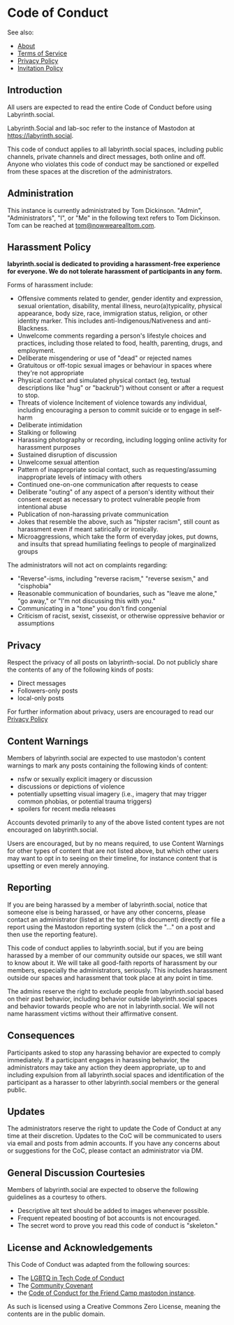 # Code of Conduct

See also:
* [About](../readme.md)
* [Terms of Service](terms.md)
* [Privacy Policy](privacy.md)
* [Invitation Policy](invitation.md)

## Introduction

All users are expected to read the entire Code of Conduct before using Labyrinth.social.

Labyrinth.Social and lab-soc refer to the instance of Mastodon at https://labyrinth.social.

This code of conduct applies to all labyrinth.social spaces, including public channels, private channels and direct messages, both online and off. Anyone who violates this code of conduct may be sanctioned or expelled from these spaces at the discretion of the administrators.

## Administration

This instance is currently administrated by Tom Dickinson. "Admin", "Administrators", "I", or "Me" in the following text refers to Tom Dickinson. Tom can be reached at [tom@nowwearealltom.com](mailto:tom@nowwearealltom.com).

## Harassment Policy

**labyrinth.social is dedicated to providing a harassment-free experience for everyone. We do not tolerate harassment of participants in any form.**

Forms of harassment include:

*   Offensive comments related to gender, gender identity and expression, sexual orientation, disability, mental illness, neuro(a)typicality, physical appearance, body size, race, immigration status, religion, or other identity marker. This includes anti-Indigenous/Nativeness and anti-Blackness.
*   Unwelcome comments regarding a person's lifestyle choices and practices, including those related to food, health, parenting, drugs, and employment.
*   Deliberate misgendering or use of "dead" or rejected names
*   Gratuitous or off-topic sexual images or behaviour in spaces where they're not appropriate
*   Physical contact and simulated physical contact (eg, textual descriptions like "hug" or "backrub") without consent or after a request to stop.
*   Threats of violence Incitement of violence towards any individual, including encouraging a person to commit suicide or to engage in self-harm
*   Deliberate intimidation
*   Stalking or following
*   Harassing photography or recording, including logging online activity for harassment purposes
*   Sustained disruption of discussion
*   Unwelcome sexual attention
*   Pattern of inappropriate social contact, such as requesting/assuming inappropriate levels of intimacy with others
*   Continued one-on-one communication after requests to cease
*   Deliberate "outing" of any aspect of a person's identity without their consent except as necessary to protect vulnerable people from intentional abuse
*   Publication of non-harassing private communication
*   Jokes that resemble the above, such as "hipster racism", still count as harassment even if meant satirically or ironically.
*   Microaggressions, which take the form of everyday jokes, put downs, and insults that spread humiliating feelings to people of marginalized groups

The administrators will not act on complaints regarding:

*   "Reverse"-isms, including "reverse racism," "reverse sexism," and "cisphobia"
*   Reasonable communication of boundaries, such as "leave me alone," "go away," or "I'm not discussing this with you."
*   Communicating in a "tone" you don't find congenial
*   Criticism of racist, sexist, cissexist, or otherwise oppressive behavior or assumptions

## Privacy

Respect the privacy of all posts on labyrinth-social. Do not publicly share the contents of any of the following kinds of posts:

* Direct messages
* Followers-only posts
* local-only posts

For further information about privacy, users are encouraged to read our [Privacy Policy](privacy.md)

## Content Warnings

Members of labyrinth.social are expected to use mastodon's content warnings to mark any posts containing the following kinds of content:

 * nsfw or sexually explicit imagery or discussion
 * discussions or depictions of violence
 * potentially upsetting visual imagery (i.e., imagery that may trigger common phobias, or potential trauma triggers)
 * spoilers for recent media releases

Accounts devoted primarily to any of the above listed content types are not encouraged on labyrinth.social. 

Users are encouraged, but by no means required, to use Content Warnings for other types of content that are not listed above, but which other users may want to opt in to seeing on their timeline, for instance content that is upsetting or even merely annoying.

## Reporting

If you are being harassed by a member of labyrinth.social, notice that someone else is being harassed, or have any other concerns, please contact an administrator (listed at the top of this document) directly or file a report using the Mastodon reporting system (click the "..." on a post and then use the reporting feature). 

This code of conduct applies to labyrinth.social, but if you are being harassed by a member of our community outside our spaces, we still want to know about it. We will take all good-faith reports of harassment by our members, especially the administrators, seriously. This includes harassment outside our spaces and harassment that took place at any point in time.

The admins reserve the right to exclude people from labyrinth.social based on their past behavior, including behavior outside labyrinth.social spaces and behavior towards people who are not in labyrinth.social. We will not name harassment victims without their affirmative consent.

## Consequences

Participants asked to stop any harassing behavior are expected to comply immediately. If a participant engages in harassing behavior, the administrators may take any action they deem appropriate, up to and including expulsion from all labyrinth.social spaces and identification of the participant as a harasser to other labyrinth.social members or the general public.

## Updates

The administrators reserve the right to update the Code of Conduct at any time at their discretion. Updates to the CoC will be communicated to users via email and posts from admin accounts. If you have any concerns about or suggestions for the CoC, please contact an administrator via DM.

## General Discussion Courtesies

Members of labyrinth.social are expected to observe the following guidelines as a courtesy to others. 

* Descriptive alt text should be added to images whenever possible.
* Frequent repeated boosting of bot accounts is not encouraged.
* The secret word to prove you read this code of conduct is "skeleton."

## License and Acknowledgements

This Code of Conduct was adapted from the following sources:
* The [LGBTQ in Tech Code of Conduct](https://lgbtq.technology/coc.html)
* The [Community Covenant](https://web.archive.org/web/20180625044351/http://community-covenant.net/version/1/0/)
* the [Code of Conduct for the Friend Camp mastodon instance](https://friend.camp/about/more).

As such is licensed using a Creative Commons Zero License, meaning the contents are in the public domain.
